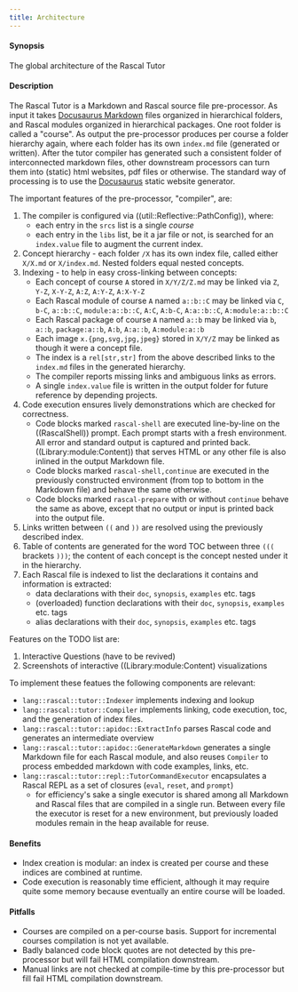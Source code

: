 ```yaml
---
title: Architecture
---
```


#### Synopsis

The global architecture of the Rascal Tutor

#### Description

The Rascal Tutor is a Markdown and Rascal source file pre-processor. As input it takes [Docusaurus Markdown](https://docusaurus.io/docs/markdown-features/) files organized in hierarchical folders, and Rascal modules organized in hierarchical packages. One root folder is called a "course". As output the pre-processor produces per course 
a folder hierarchy again, where each folder has its own `index.md` file (generated or written). After the tutor
compiler has generated such a consistent folder of interconnected markdown files, other downstream processors can turn them into (static) html websites, pdf files or otherwise. The standard way of processing is to use the [Docusaurus](https://docusaurus.io) static website generator.

The important features of the pre-processor, "compiler", are:
1. The compiler is configured via ((util::Reflective::PathConfig)), where:
   * each entry in the `srcs` list is a single _course_
   * each entry in the `libs` list, be it a jar file or not, is searched for an `index.value` file to augment the current index. 
1. Concept hierarchy - each folder `/X` has its own index file, called either `X/X.md` or `X/index.md`. Nested folders equal nested concepts.
1. Indexing - to help in easy cross-linking between concepts:
   * Each concept of course `A` stored in `X/Y/Z/Z.md` may be linked via `Z`, `Y-Z`, `X-Y-Z`, `A:Z`, `A:Y-Z`, `A:X-Y-Z`
   * Each Rascal module of course `A` named `a::b::C` may be linked via `C`, `b-C`, `a::b::C`, `module:a::b::C`, `A:C`, `A:b-C`, `A:a::b::C`, `A:module:a::b::C`
   * Each Rascal package of course `A` named `a::b` may be linked via `b`, `a::b`, `package:a::b`, `A:b`, `A:a::b`, `A:module:a::b`
   * Each image `x.{png,svg,jpg,jpeg}` stored in `X/Y/Z` may be linked as though it were a concept file.
   * The index is a `rel[str,str]` from the above described links to the `index.md` files in the generated hierarchy.
   * The compiler reports missing links and ambiguous links as errors.
   * A single `index.value` file is written in the output folder for future reference by depending projects.
1. Code execution ensures lively demonstrations which are checked for correctness. 
   * Code blocks marked `rascal-shell` are executed line-by-line on the ((RascalShell)) prompt. Each prompt starts with a fresh environment. All error and standard output is captured and printed back. ((Library:module:Content)) that serves HTML or any other file is also inlined in the output Markdown file.
   * Code blocks marked `rascal-shell,continue` are executed in the previously constructed environment (from top to bottom in the Markdown file) and behave the same otherwise.
   * Code blocks marked `rascal-prepare` with or without `continue` behave the same as above, except that no output or input is printed back into the output file.
1. Links written between `((` and `))` are resolved using the previously described index. 
1. Table of contents are generated for the word TOC between three `(((` brackets `)))`; the content of each concept is the concept nested under it in the hierarchy.
1. Each Rascal file is indexed to list the declarations it contains and information is extracted:
   * data declarations with their `doc`, `synopsis`, `examples` etc. tags
   * (overloaded) function declarations with their `doc`, `synopsis`, `examples` etc. tags
   * alias declarations with their `doc`, `synopsis`, `examples` etc. tags

Features on the TODO list are:
1. Interactive Questions (have to be revived)
1. Screenshots of interactive ((Library:module:Content) visualizations

To implement these featues the following components are relevant:
* `lang::rascal::tutor::Indexer` implements indexing and lookup
* `lang::rascal::tutor::Compiler` implements linking, code execution, toc, and the generation of index files.
* `lang::rascal::tutor::apidoc::ExtractInfo` parses Rascal code and generates an intermediate overview
* `lang::rascal::tutor::apidoc::GenerateMarkdown` generates a single Markdown file for each Rascal module, and also reuses `Compiler` to process embedded markdown with code examples, links, etc.
* `lang::rascal::tutor::repl::TutorCommandExecutor` encapsulates a Rascal REPL as a set of closures (`eval`, `reset`, and `prompt`) 
   * for efficiency's sake a single executor is shared among all Markdown and Rascal files that are compiled in a single run. Between every file the executor is reset for a new environment, but previously loaded modules remain in the heap available for reuse. 

#### Benefits

* Index creation is modular: an index is created per course and these indices are combined at runtime.
* Code execution is reasonably time efficient, although it may require quite some memory because eventually an entire course will be loaded.

#### Pitfalls

* Courses are compiled on a per-course basis. Support for incremental courses compilation is not yet available.
* Badly balanced code block quotes are not detected by this pre-processor but will fail HTML compilation downstream.
* Manual links are not checked at compile-time by this pre-processor but fill fail HTML compilation downstream.
